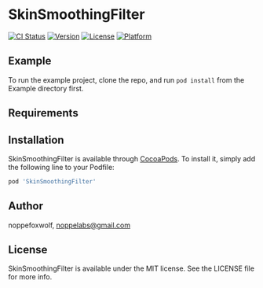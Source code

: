 # SkinSmoothingFilter

[![CI Status](https://img.shields.io/travis/noppefoxwolf/SkinSmoothingFilter.svg?style=flat)](https://travis-ci.org/noppefoxwolf/SkinSmoothingFilter)
[![Version](https://img.shields.io/cocoapods/v/SkinSmoothingFilter.svg?style=flat)](https://cocoapods.org/pods/SkinSmoothingFilter)
[![License](https://img.shields.io/cocoapods/l/SkinSmoothingFilter.svg?style=flat)](https://cocoapods.org/pods/SkinSmoothingFilter)
[![Platform](https://img.shields.io/cocoapods/p/SkinSmoothingFilter.svg?style=flat)](https://cocoapods.org/pods/SkinSmoothingFilter)

## Example

To run the example project, clone the repo, and run `pod install` from the Example directory first.

## Requirements

## Installation

SkinSmoothingFilter is available through [CocoaPods](https://cocoapods.org). To install
it, simply add the following line to your Podfile:

```ruby
pod 'SkinSmoothingFilter'
```

## Author

noppefoxwolf, noppelabs@gmail.com

## License

SkinSmoothingFilter is available under the MIT license. See the LICENSE file for more info.
